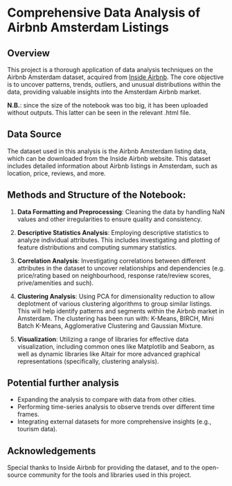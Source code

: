 Comprehensive Data Analysis of Airbnb Amsterdam Listings
========================================================================

Overview
------------

This project is a thorough application of data analysis techniques on the Airbnb Amsterdam dataset, acquired from [Inside Airbnb](http://insideairbnb.com/get-the-data.html). The core objective is to uncover patterns, trends, outliers, and unusual distributions within the data, providing valuable insights into the Amsterdam Airbnb market.

**N.B.**: since the size of the notebook was too big, it has been uploaded without outputs. This latter can be seen in the relevant .html file.

Data Source
-----------

The dataset used in this analysis is the Airbnb Amsterdam listing data, which can be downloaded from the Inside Airbnb website. This dataset includes detailed information about Airbnb listings in Amsterdam, such as location, price, reviews, and more.

Methods and Structure of the Notebook:
-------------------------------------

1.  **Data Formatting and Preprocessing**: Cleaning the data by handling NaN values and other irregularities to ensure quality and consistency.
    
2.  **Descriptive Statistics Analysis**: Employing descriptive statistics to analyze individual attributes. This includes investigating and plotting of feature distributions and computing summary statistics.
    
3.  **Correlation Analysis**: Investigating correlations between different attributes in the dataset to uncover relationships and dependencies (e.g. price/rating based on neighbourhood, response rate/review scores, prive/amenities and such).
    
4.  **Clustering Analysis**: Using PCA for dimensionality reduction to allow deplotment of various clustering algorithms to group similar listings. This will help identify patterns and segments within the Airbnb market in Amsterdam. The clustering has been run with: K-Means, BIRCH, Mini Batch K-Means, Agglomerative Clustering and Gaussian Mixture.
    
5.  **Visualization**: Utilizing a range of libraries for effective data visualization, including common ones like Matplotlib and Seaborn, as well as dynamic libraries like Altair for more advanced graphical representations (specifically, clustering analysis).
    


Potential further analysis
------------------------

*   Expanding the analysis to compare with data from other cities.
*   Performing time-series analysis to observe trends over different time frames.
*   Integrating external datasets for more comprehensive insights (e.g., tourism data).

Acknowledgements
----------------

Special thanks to Inside Airbnb for providing the dataset, and to the open-source community for the tools and libraries used in this project.

